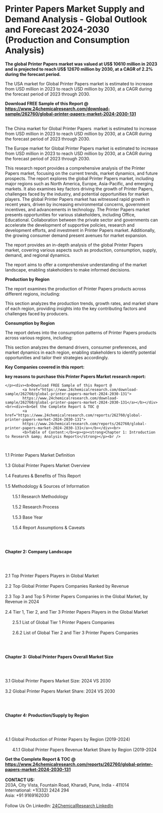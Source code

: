 <h1>Printer Papers Market Supply and Demand Analysis - Global Outlook and Forecast 2024-2030 (Production and Consumption Analysis)</h1><p><strong>The global Printer Papers market was valued at US$ 10610 million in 2023 and is projected to reach US$ 12670 million by 2030, at a CAGR of 2.2% during the forecast period.</strong></p><p>
</p><p>The USA market for Global Printer Papers market is estimated to increase from USD million in 2023 to reach USD million by 2030, at a CAGR during the forecast period of 2023 through 2030.</p><div><b>Download FREE Sample of this Report @ 
            <a href="https://www.24chemicalresearch.com/download-sample/262760/global-printer-papers-market-2024-2030-131">
            https://www.24chemicalresearch.com/download-sample/262760/global-printer-papers-market-2024-2030-131</a></b></div><br><p>
</p><p>The China market for Global Printer Papers  market is estimated to increase from USD million in 2023 to reach USD million by 2030, at a CAGR during the forecast period of 2023 through 2030.</p><p>
</p><p>The Europe market for Global Printer Papers market is estimated to increase from USD million in 2023 to reach USD million by 2030, at a CAGR during the forecast period of 2023 through 2030.</p><p>
</p><p>This research report provides a comprehensive analysis of the Printer Papers market, focusing on the current trends, market dynamics, and future prospects. The report explores the global Printer Papers market, including major regions such as North America, Europe, Asia-Pacific, and emerging markets. It also examines key factors driving the growth of Printer Papers, challenges faced by the industry, and potential opportunities for market players. The global Printer Papers market has witnessed rapid growth in recent years, driven by increasing environmental concerns, government incentives, and advancements in technology. The Printer Papers market presents opportunities for various stakeholders, including Office, Educational. Collaboration between the private sector and governments can accelerate the development of supportive policies, research and development efforts, and investment in Printer Papers market. Additionally, the growing consumer demand present avenues for market expansion. </p><p>
</p><p>The report provides an in-depth analysis of the global Printer Papers market, covering various aspects such as production, consumption, supply, demand, and regional dynamics.</p><p>
</p><p>The report aims to offer a comprehensive understanding of the market landscape, enabling stakeholders to make informed decisions.</p><p>
</p><p><strong>Production by Region</strong></p><p>
</p><p>The report examines the production of Printer Papers products across different regions, including:</p><p>
</p><p>
</p><p>This section analyzes the production trends, growth rates, and market share of each region, providing insights into the key contributing factors and challenges faced by producers.</p><p>
</p><p><strong>Consumption by Region</strong></p><p>
</p><p>The report delves into the consumption patterns of Printer Papers products across various regions, including:</p><p>
</p><p>
</p><p>This section analyzes the demand drivers, consumer preferences, and market dynamics in each region, enabling stakeholders to identify potential opportunities and tailor their strategies accordingly.</p><p>
<strong>Key Companies covered in this report:</strong></p><p>
</p><p>
</p><p><strong>key reasons to purchase this Printer Papers Market research report:</strong></p><p>

	</p><div><b>Download FREE Sample of this Report @ 
            <a href="https://www.24chemicalresearch.com/download-sample/262760/global-printer-papers-market-2024-2030-131">
            https://www.24chemicalresearch.com/download-sample/262760/global-printer-papers-market-2024-2030-131</a></b></div><br><div><b>Get the Complete Report & TOC @ 
            <a href="https://www.24chemicalresearch.com/reports/262760/global-printer-papers-market-2024-2030-131">
            https://www.24chemicalresearch.com/reports/262760/global-printer-papers-market-2024-2030-131</a></b></div><br>
            <b>Table of Content:</b><p><p><strong>Chapter 1: Introduction to Research &amp; Analysis Reports</strong></p><br />
<br />
<p>1.1 Printer Papers Market Definition<br /><br />
1.3 Global Printer Papers Market Overview<br /><br />
1.4 Features &amp; Benefits of This Report<br /><br />
1.5 Methodology &amp; Sources of Information<br /><br />
&nbsp;&nbsp;&nbsp;&nbsp;&nbsp; 1.5.1 Research Methodology<br /><br />
&nbsp;&nbsp;&nbsp;&nbsp;&nbsp; 1.5.2 Research Process<br /><br />
&nbsp;&nbsp;&nbsp;&nbsp;&nbsp; 1.5.3 Base Year<br /><br />
&nbsp;&nbsp;&nbsp;&nbsp;&nbsp; 1.5.4 Report Assumptions &amp; Caveats</p><br />
<br />
<p><strong>Chapter 2: Company Landscape</strong></p><br />
<br />
<p>2.1 Top Printer Papers Players in Global Market<br /><br />
2.2 Top Global Printer Papers Companies Ranked by Revenue<br /><br />
2.3 Top 3 and Top 5 Printer Papers Companies in the Global Market, by Revenue in 2024<br /><br />
2.4 Tier 1, Tier 2, and Tier 3 Printer Papers Players in the Global Market<br /><br />
&nbsp;&nbsp;&nbsp;&nbsp;&nbsp; 2.5.1 List of Global Tier 1 Printer Papers Companies<br /><br />
&nbsp;&nbsp;&nbsp;&nbsp;&nbsp; 2.6.2 List of Global Tier 2 and Tier 3 Printer Papers Companies</p><br />
<br />
<p><strong>Chapter 3: Global Printer Papers Overall Market Size</strong></p><br />
<br />
<p>3.1 Global Printer Papers Market Size: 2024 VS 2030<br /><br />
3.2 Global Printer Papers Market Share: 2024 VS 2030</p><br />
<br />
<p><strong>Chapter 4: Production/Supply by Region</strong></p><br />
<br />
<p>4.1 Global Production of Printer Papers by Region (2019-2024)<br /><br />
&nbsp;&nbsp;&nbsp;&nbsp;&nbsp; 4.1.1 Global Printer Papers Revenue Market Share by Region (2019-2024</p><div><b>Get the Complete Report & TOC @ 
            <a href="https://www.24chemicalresearch.com/reports/262760/global-printer-papers-market-2024-2030-131">
            https://www.24chemicalresearch.com/reports/262760/global-printer-papers-market-2024-2030-131</a></b></div><br><b>CONTACT US:</b><br>
            203A, City Vista, Fountain Road, Kharadi, Pune, India - 411014<br>
            International: +1(332) 2424 294<br>
            Asia: +91 9169162030 <br><br>
            Follow Us On LinkedIn: <a href="https://www.linkedin.com/company/24chemicalresearch/">24ChemicalResearch LinkedIn</a>